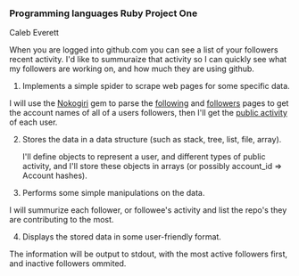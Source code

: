 ###  Programming languages Ruby Project One
Caleb Everett

When you are logged into github.com you can see a list of your followers recent activity.
I'd like to summuraize that activity so I can quickly see what my followers are working on,
and how much they are using github.

 1. Implements a simple spider to scrape web pages for some specific data.

  I will use the [Nokogiri](http://nokogiri.org/) gem to parse the
  [following](https://github.com/everett1992/following) and
  [followers](https://github.com/everett1992/followers) pages to get the account names
  of all of a users followers, then I'll get the 
  [public activity](https://github.com/everett1992?tab=activity) of each user.

 2. Stores the data in a data structure (such as stack, tree, list, file, array).

    I'll define objects to represent a user, and different types of public activity,
    and I'll store these objects in arrays (or possibly account_id => Account hashes).

 3. Performs some simple manipulations on the data.

  I will summurize each follower, or followee's activity and list the repo's
  they are contributing to the most.

 4. Displays the stored data in some user-friendly format.

  The information will be output to stdout, with the most active followers first,
  and inactive followers ommited.
